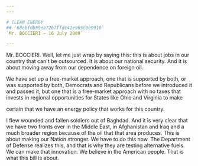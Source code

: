 ```yaml
---
---

# CLEAN ENERGY
## `68ebfdb59eb72b7ffdc41e963e6e9910`
`Mr. BOCCIERI — 16 July 2009`

---
```



Mr. BOCCIERI. Well, let me just wrap by saying this: this is about 
jobs in our country that can't be outsourced. It is about our national 
security. And it is about moving away from our dependence on foreign 
oil.

We have set up a free-market approach, one that is supported by both, 
or was supported by both, Democrats and Republicans before we 
introduced it and passed it, but one that is a free-market approach 
with no taxes that invests in regional opportunities for States like 
Ohio and Virginia to make


certain that we have an energy policy that works for this country.

I flew wounded and fallen soldiers out of Baghdad. And it is very 
clear that we have two fronts over in the Middle East, in Afghanistan 
and Iraq and a much broader region because of the oil that that area 
produces. This is about making our Nation stronger. We have to do this 
now. The Department of Defense realizes this, and that is why they are 
testing alternative fuels. We can make that innovation. We believe in 
the American people. That is what this bill is about.
